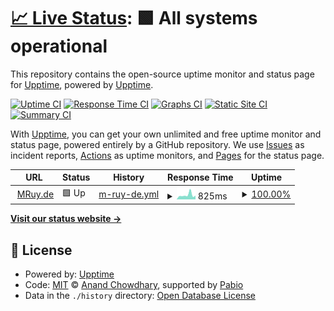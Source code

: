 # [📈 Live Status](https://upptime.github.io/upptime): <!--live status--> **🟩 All systems operational**

This repository contains the open-source uptime monitor and status page for [Upptime](https://upptime.js.org), powered by [Upptime](https://github.com/upptime/upptime).

[![Uptime CI](https://github.com/mruy/mruyde-upptime/workflows/Uptime%20CI/badge.svg)](https://github.com/mruy/mruyde-upptime/actions?query=workflow%3A%22Uptime+CI%22)
[![Response Time CI](https://github.com/mruy/mruyde-upptime/workflows/Response%20Time%20CI/badge.svg)](https://github.com/mruy/mruyde-upptime/actions?query=workflow%3A%22Response+Time+CI%22)
[![Graphs CI](https://github.com/mruy/mruyde-upptime/workflows/Graphs%20CI/badge.svg)](https://github.com/mruy/mruyde-upptime/actions?query=workflow%3A%22Graphs+CI%22)
[![Static Site CI](https://github.com/mruy/mruyde-upptime/workflows/Static%20Site%20CI/badge.svg)](https://github.com/mruy/mruyde-upptime/actions?query=workflow%3A%22Static+Site+CI%22)
[![Summary CI](https://github.com/mruy/mruyde-upptime/workflows/Summary%20CI/badge.svg)](https://github.com/mruy/mruyde-upptime/actions?query=workflow%3A%22Summary+CI%22)

With [Upptime](https://upptime.js.org), you can get your own unlimited and free uptime monitor and status page, powered entirely by a GitHub repository. We use [Issues](https://github.com/upptime/upptime/issues) as incident reports, [Actions](https://github.com/mruy/mruyde-upptime/actions) as uptime monitors, and [Pages](https://upptime.github.io/upptime) for the status page.

<!--start: status pages-->
<!-- This summary is generated by Upptime (https://github.com/upptime/upptime) -->
<!-- Do not edit this manually, your changes will be overwritten -->
<!-- prettier-ignore -->
| URL | Status | History | Response Time | Uptime |
| --- | ------ | ------- | ------------- | ------ |
| <img alt="" src="https://icons.duckduckgo.com/ip3/www.mruy.de.ico" height="13"> [MRuy.de](https://www.mruy.de) | 🟩 Up | [m-ruy-de.yml](https://github.com/MRuy/mruyde-upptime/commits/HEAD/history/m-ruy-de.yml) | <details><summary><img alt="Response time graph" src="./graphs/m-ruy-de/response-time-week.png" height="20"> 825ms</summary><br><a href="https://mruy.github.io/mruyde-upptime/history/m-ruy-de"><img alt="Response time 811" src="https://img.shields.io/endpoint?url=https%3A%2F%2Fraw.githubusercontent.com%2FMRuy%2Fmruyde-upptime%2FHEAD%2Fapi%2Fm-ruy-de%2Fresponse-time.json"></a><br><a href="https://mruy.github.io/mruyde-upptime/history/m-ruy-de"><img alt="24-hour response time 707" src="https://img.shields.io/endpoint?url=https%3A%2F%2Fraw.githubusercontent.com%2FMRuy%2Fmruyde-upptime%2FHEAD%2Fapi%2Fm-ruy-de%2Fresponse-time-day.json"></a><br><a href="https://mruy.github.io/mruyde-upptime/history/m-ruy-de"><img alt="7-day response time 825" src="https://img.shields.io/endpoint?url=https%3A%2F%2Fraw.githubusercontent.com%2FMRuy%2Fmruyde-upptime%2FHEAD%2Fapi%2Fm-ruy-de%2Fresponse-time-week.json"></a><br><a href="https://mruy.github.io/mruyde-upptime/history/m-ruy-de"><img alt="30-day response time 823" src="https://img.shields.io/endpoint?url=https%3A%2F%2Fraw.githubusercontent.com%2FMRuy%2Fmruyde-upptime%2FHEAD%2Fapi%2Fm-ruy-de%2Fresponse-time-month.json"></a><br><a href="https://mruy.github.io/mruyde-upptime/history/m-ruy-de"><img alt="1-year response time 811" src="https://img.shields.io/endpoint?url=https%3A%2F%2Fraw.githubusercontent.com%2FMRuy%2Fmruyde-upptime%2FHEAD%2Fapi%2Fm-ruy-de%2Fresponse-time-year.json"></a></details> | <details><summary><a href="https://mruy.github.io/mruyde-upptime/history/m-ruy-de">100.00%</a></summary><a href="https://mruy.github.io/mruyde-upptime/history/m-ruy-de"><img alt="All-time uptime 99.81%" src="https://img.shields.io/endpoint?url=https%3A%2F%2Fraw.githubusercontent.com%2FMRuy%2Fmruyde-upptime%2FHEAD%2Fapi%2Fm-ruy-de%2Fuptime.json"></a><br><a href="https://mruy.github.io/mruyde-upptime/history/m-ruy-de"><img alt="24-hour uptime 100.00%" src="https://img.shields.io/endpoint?url=https%3A%2F%2Fraw.githubusercontent.com%2FMRuy%2Fmruyde-upptime%2FHEAD%2Fapi%2Fm-ruy-de%2Fuptime-day.json"></a><br><a href="https://mruy.github.io/mruyde-upptime/history/m-ruy-de"><img alt="7-day uptime 100.00%" src="https://img.shields.io/endpoint?url=https%3A%2F%2Fraw.githubusercontent.com%2FMRuy%2Fmruyde-upptime%2FHEAD%2Fapi%2Fm-ruy-de%2Fuptime-week.json"></a><br><a href="https://mruy.github.io/mruyde-upptime/history/m-ruy-de"><img alt="30-day uptime 99.84%" src="https://img.shields.io/endpoint?url=https%3A%2F%2Fraw.githubusercontent.com%2FMRuy%2Fmruyde-upptime%2FHEAD%2Fapi%2Fm-ruy-de%2Fuptime-month.json"></a><br><a href="https://mruy.github.io/mruyde-upptime/history/m-ruy-de"><img alt="1-year uptime 99.81%" src="https://img.shields.io/endpoint?url=https%3A%2F%2Fraw.githubusercontent.com%2FMRuy%2Fmruyde-upptime%2FHEAD%2Fapi%2Fm-ruy-de%2Fuptime-year.json"></a></details>

<!--end: status pages-->

[**Visit our status website →**](https://upptime.github.io/upptime)

## 📄 License

- Powered by: [Upptime](https://github.com/upptime/upptime)
- Code: [MIT](./LICENSE) © [Anand Chowdhary](https://anandchowdhary.com), supported by [Pabio](https://pabio.com)
- Data in the `./history` directory: [Open Database License](https://opendatacommons.org/licenses/odbl/1-0/)
